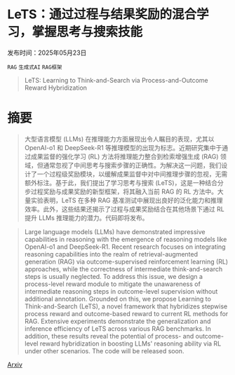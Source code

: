 # LeTS：通过过程与结果奖励的混合学习，掌握思考与搜索技能

发布时间：2025年05月23日

`RAG` `生成式AI` `RAG框架`

> LeTS: Learning to Think-and-Search via Process-and-Outcome Reward Hybridization

# 摘要

> 大型语言模型 (LLMs) 在推理能力方面展现出令人瞩目的表现，尤其以 OpenAI-o1 和 DeepSeek-R1 等推理模型的出现为标志。近期研究集中于通过成果监督的强化学习 (RL) 方法将推理能力整合到检索增强生成 (RAG) 领域，但通常忽视了中间思考与搜索步骤的正确性。为解决这一问题，我们设计了一个过程级奖励模块，以缓解成果监督中对中间推理步骤的忽视，无需额外标注。基于此，我们提出了学习思考与搜索 (LeTS)，这是一种结合分步过程奖励与成果奖励的新型框架，将其融入当前 RAG 的 RL 方法中。大量实验表明，LeTS 在多种 RAG 基准测试中展现出良好的泛化能力和推理效率。此外，这些结果还揭示了过程与成果奖励结合在其他场景下通过 RL 提升 LLMs 推理能力的潜力。代码即将发布。

> Large language models (LLMs) have demonstrated impressive capabilities in reasoning with the emergence of reasoning models like OpenAI-o1 and DeepSeek-R1. Recent research focuses on integrating reasoning capabilities into the realm of retrieval-augmented generation (RAG) via outcome-supervised reinforcement learning (RL) approaches, while the correctness of intermediate think-and-search steps is usually neglected. To address this issue, we design a process-level reward module to mitigate the unawareness of intermediate reasoning steps in outcome-level supervision without additional annotation. Grounded on this, we propose Learning to Think-and-Search (LeTS), a novel framework that hybridizes stepwise process reward and outcome-based reward to current RL methods for RAG. Extensive experiments demonstrate the generalization and inference efficiency of LeTS across various RAG benchmarks. In addition, these results reveal the potential of process- and outcome-level reward hybridization in boosting LLMs' reasoning ability via RL under other scenarios. The code will be released soon.

[Arxiv](https://arxiv.org/abs/2505.17447)